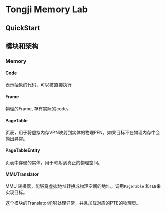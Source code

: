 # Tongji Memory Lab

## QuickStart



## 模块和架构

### Memory

#### Code

表示抽象的代码，可以被直接执行

#### Frame

物理的Frame, 存有实际的code。

#### PageTable

页表，用于将虚拟内存VPN映射到实体的物理PFN。如果目标不在物理内存中会抛出异常。

#### PageTableEntity

页表中存储的实体，用于映射到真正的物理空间。

#### MMUTranslator

MMU 转换器，能够将虚拟地址转换成物理空间的地址。调用`PageTable` 和`TLB`来实现目标。

这个模块的Translator能够处理异常，并且加载对应的PTE的物理页。




